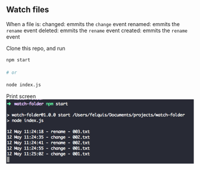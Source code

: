 ## Watch files

When a file is:
	changed: emmits the `change` event
	renamed: emmits the `rename` event
	deleted: emmits the `rename` event
	created: emmits the `rename` event

Clone this repo, and run
```sh
npm start

# or

node index.js
```

Print screen
![print screen showing logs in the terminal, while I edit the files in the watched directory](assets/print-001.png)
